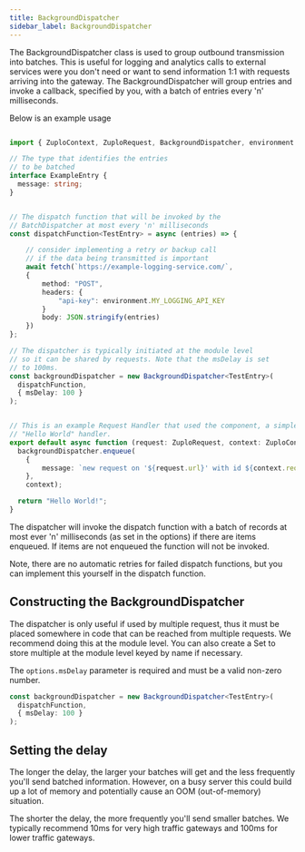 ```yaml
---
title: BackgroundDispatcher
sidebar_label: BackgroundDispatcher
---
```


The BackgroundDispatcher class is used to group outbound transmission into
batches. This is useful for logging and analytics calls to external services
were you don't need or want to send information 1:1 with requests arriving into
the gateway. The BackgroundDispatcher will group entries and invoke a callback,
specified by you, with a batch of entries every 'n' milliseconds.

Below is an example usage

```ts

import { ZuploContext, ZuploRequest, BackgroundDispatcher, environment } from "@zuplo/runtime";

// The type that identifies the entries
// to be batched
interface ExampleEntry {
  message: string;
}


// The dispatch function that will be invoked by the
// BatchDispatcher at most every 'n' milliseconds
const dispatchFunction<TestEntry> = async (entries) => {

    // consider implementing a retry or backup call
    // if the data being transmitted is important
    await fetch(`https://example-logging-service.com/`,
    {
        method: "POST",
        headers: {
            "api-key": environment.MY_LOGGING_API_KEY
        }
        body: JSON.stringify(entries)
    })
};

// The dispatcher is typically initiated at the module level
// so it can be shared by requests. Note that the msDelay is set
// to 100ms.
const backgroundDispatcher = new BackgroundDispatcher<TestEntry>(
  dispatchFunction,
  { msDelay: 100 }
);


// This is an example Request Handler that used the component, a simple
// "Hello World" handler.
export default async function (request: ZuploRequest, context: ZuploContext) {
  backgroundDispatcher.enqueue(
    {
        message: `new request on '${request.url}' with id ${context.requestId}`
    },
    context);

  return "Hello World!";
}

```

The dispatcher will invoke the dispatch function with a batch of records at most
ever 'n' milliseconds (as set in the options) if there are items enqueued. If
items are not enqueued the function will not be invoked.

Note, there are no automatic retries for failed dispatch functions, but you can
implement this yourself in the dispatch function.

## Constructing the BackgroundDispatcher

The dispatcher is only useful if used by multiple request, thus it must be
placed somewhere in code that can be reached from multiple requests. We
recommend doing this at the module level. You can also create a Set to store
multiple at the module level keyed by name if necessary.

The `options.msDelay` parameter is required and must be a valid non-zero number.

```ts
const backgroundDispatcher = new BackgroundDispatcher<TestEntry>(
  dispatchFunction,
  { msDelay: 100 }
);
```

## Setting the delay

The longer the delay, the larger your batches will get and the less frequently
you'll send batched information. However, on a busy server this could build up a
lot of memory and potentially cause an OOM (out-of-memory) situation.

The shorter the delay, the more frequently you'll send smaller batches. We
typically recommend 10ms for very high traffic gateways and 100ms for lower
traffic gateways.
